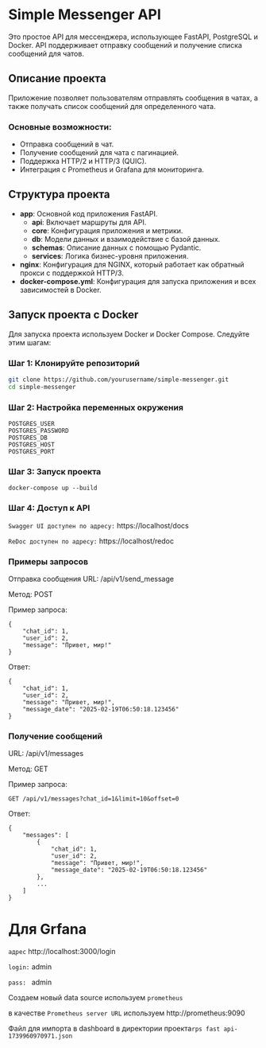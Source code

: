 # Simple Messenger API

Это простое API для мессенджера, использующее FastAPI, PostgreSQL и Docker. API поддерживает отправку сообщений и получение списка сообщений для чатов.

## Описание проекта

Приложение позволяет пользователям отправлять сообщения в чатах, а также получать список сообщений для определенного чата.

### Основные возможности:
- Отправка сообщений в чат.
- Получение сообщений для чата с пагинацией.
- Поддержка HTTP/2 и HTTP/3 (QUIC).
- Интеграция с Prometheus и Grafana для мониторинга.

## Структура проекта

- **app**: Основной код приложения FastAPI.
  - **api**: Включает маршруты для API.
  - **core**: Конфигурация приложения и метрики.
  - **db**: Модели данных и взаимодействие с базой данных.
  - **schemas**: Описание данных с помощью Pydantic.
  - **services**: Логика бизнес-уровня приложения.
- **nginx**: Конфигурация для NGINX, который работает как обратный прокси с поддержкой HTTP/3.
- **docker-compose.yml**: Конфигурация для запуска приложения и всех зависимостей в Docker.

## Запуск проекта с Docker

Для запуска проекта используем Docker и Docker Compose. Следуйте этим шагам:

### Шаг 1: Клонируйте репозиторий
```bash
git clone https://github.com/yourusername/simple-messenger.git
cd simple-messenger
```
### Шаг 2: Настройка переменных окружения
```
POSTGRES_USER
POSTGRES_PASSWORD
POSTGRES_DB
POSTGRES_HOST
POSTGRES_PORT
```
### Шаг 3: Запуск проекта
```
docker-compose up --build
```
### Шаг 4: Доступ к API
``` Swagger UI доступен по адресу: ``` https://localhost/docs

```ReDoc доступен по адресу:``` https://localhost/redoc

### Примеры запросов
Отправка сообщения
URL: /api/v1/send_message

Метод: POST

Пример запроса:
```bazaar
{
    "chat_id": 1,
    "user_id": 2,
    "message": "Привет, мир!"
}
```
Ответ:
```bazaar
{
    "chat_id": 1,
    "user_id": 2,
    "message": "Привет, мир!",
    "message_date": "2025-02-19T06:50:18.123456"
}

```
### Получение сообщений
URL: /api/v1/messages

Метод: GET

Пример запроса:

```bazaar
GET /api/v1/messages?chat_id=1&limit=10&offset=0
```
Ответ:
```bazaar
{
    "messages": [
        {
            "chat_id": 1,
            "user_id": 2,
            "message": "Привет, мир!",
            "message_date": "2025-02-19T06:50:18.123456"
        },
        ...
    ]
}
```

# Для Grfana

```адрес``` http://localhost:3000/login

```login:``` admin 

```pass: ``` admin

Создаем новый data source используем ```prometheus ``` 

в качестве `Prometheus server URL` используем http://prometheus:9090


Файл для импорта в dashboard в директории проекта`rps fast api-1739960970971.json`